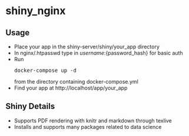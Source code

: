 # shiny_nginx

## Usage
* Place your app in the shiny-server/shiny/your_app directory
* In nginx/.htpasswd type in ${username}:${password_hash} for basic auth
* Run <pre>docker-compose up -d</pre> from the directory containing docker-compose.yml
* Find your app at http://localhost/app/your_app

## Shiny Details
* Supports PDF rendering with knitr and markdown through texlive
* Installs and supports many packages related to data science
